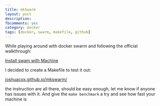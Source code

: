 ```yaml
---
title: mkSwarm
layout: post
description:
fbcomments: yes
category: docker
tags: [docker, swarm, makefile, github]
---
```


While playing around with docker swarm and following the official walkthrough:

[Install swam with Machine](https://docs.docker.com/swarm/install-w-machine/)

I decided to create a Makefile to test it out:

[joshuacox.github.io/mkswarm/](http://joshuacox.github.io/mkswarm/)

the instruction are all there, should be easy enough, let me know if anyone has issues with it.  And give the `make benchmark` a try and see how fast your machine is
